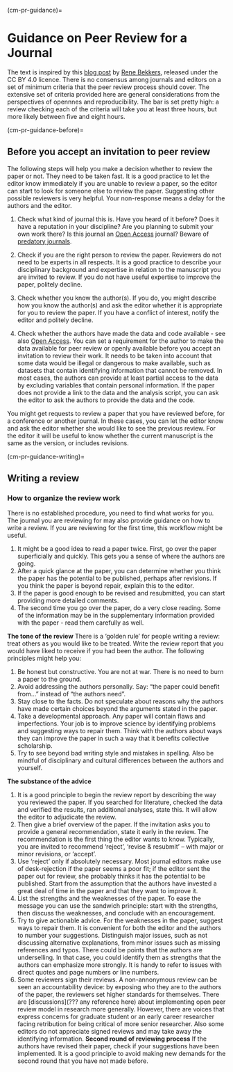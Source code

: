 (cm-pr-guidance)=
# Guidance on Peer Review for a Journal


The text is inspired by this [blog post](https://renebekkers.wordpress.com/2020/06/24/how-to-review-a-paper/) by [Rene Bekkers](https://research.vu.nl/en/persons/rene-bekkers), released under the CC BY 4.0 licence.
There is no consensus among journals and editors on a set of minimum criteria that the peer review process should cover. 
The extensive set of criteria provided here are general considerations from the perspectives of opennnes and reproducibility.
The bar is set pretty high: a review checking each of the criteria will take you at least three hours, but more likely between five and eight hours. 


(cm-pr-guidance-before)=
## Before you accept an invitation to peer review

The following steps will help you make a decision whether to review the paper or not.
They need to be taken fast. 
It is a good practice to let the editor know immediately if you are unable to review a paper, so the editor can start to look for someone else to review the paper. 
Suggesting other possible reviewers is very helpful. 
Your non-response means a delay for the authors and the editor.

1. Check what kind of journal this is. 
Have you heard of it before?
Does it have a reputation in your discipline?
Are you planning to submit your own work there? 
Is this journal an [Open Access](https://the-turing-way.netlify.app/reproducible-research/open/open-access.html) journal?
Beware of [predatory journals](https://predatoryjournals.com/journals/).

1. Check if you are the right person to review the paper. 
Reviewers do not need to be experts in all respects. 
It is a good practice to describe your disciplinary background and expertise in relation to the manuscript you are invited to review.
If you do not have useful expertise to improve the paper, politely decline.

1. Check whether you know the author(s). 
If you do, you might describe how you know the author(s) and ask the editor whether it is appropriate for you to review the paper.
If you have a conflict of interest, notify the editor and politely decline. 

1. Check whether the authors have made the data and code available - see also [Open Access](https://the-turing-way.netlify.app/reproducible-research/open/open-access.html).
You can set a requirement for the author to make the data available for peer review or openly available before you accept an invitation to review their work. 
It needs to be taken into account that some data  would be illegal or dangerous to make available, such as datasets that contain identifying information that cannot be removed. 
In most cases, the authors can provide at least partial access to the data by excluding variables that contain personal information.
If the paper does not provide a link to the data and the analysis script, you can ask the editor to ask the authors to provide the data and the code. 

You might get requests to review a paper that you have reviewed before, for a conference or another journal. 
In these cases, you can let the editor know and ask the editor whether she would like to see the previous review. 
For the editor it will be useful to know whether the current manuscript is the same as the version, or includes revisions.

(cm-pr-guidance-writing)=
## Writing a review

### How to organize the review work

There is no established procedure, you need to find what works for you. The journal you are reviewing for may also provide guidance on how to write a review.
If you are reviewing for the first time, this workflow might be useful.
1. It might be a good idea to read a paper twice. 
First, go over the paper superficially and quickly. This gets you a sense of where the authors are going. 
2. After a quick glance at the paper, you can determine whether you think the paper has the potential to be published, perhaps after revisions. 
If you think the paper is beyond repair, explain this to the editor.
3. If the paper is good enough to be revised and resubmitted, you can start providing more detailed comments. 
3. The second time you go over the paper, do a very close reading. 
Some of the information may be in the supplementary information provided with the paper - read them carefully as well.

**The tone of the review**
There is a ‘golden rule’ for people writing a review: treat others as you would like to be treated. 
Write the review report that you would have liked to receive if you had been the author. 
The following principles might help you:
1. Be honest but constructive. 
You are not at war. 
There is no need to burn a paper to the ground.
2. Avoid addressing the authors personally. 
Say: “the paper could benefit from…” instead of “the authors need”.
3. Stay close to the facts. 
Do not speculate about reasons why the authors have made certain choices beyond the arguments stated in the paper.
4. Take a developmental approach. 
Any paper will contain flaws and imperfections. 
Your job is to improve science by identifying problems and suggesting ways to repair them. 
Think with the authors about ways they can improve the paper in such a way that it benefits collective scholarship. 
5. Try to see beyond bad writing style and mistakes in spelling. 
Also be mindful of disciplinary and cultural differences between the authors and yourself.

**The substance of the advice**
1. It is a good principle to begin the review report by describing the way you reviewed the paper. 
If you searched for literature, checked the data and verified the results, ran additional analyses, state this. 
It will allow the editor to adjudicate the review.
2. Then give a brief overview of the paper. 
If the invitation asks you to provide a general recommendation, state it early in the review.
The recommendation is the first thing the editor wants to know.
Typically, you are invited to recommend ‘reject’, ‘revise & resubmit’ – with major or minor revisions, or ‘accept’. 
3. Use ‘reject’ only if absolutely necessary.
Most journal editors make use of desk-rejection if the paper seems a poor fit; if the editor sent the paper out for review, she probably thinks it has the potential to be published.
Start from the assumption that the authors have invested a great deal of time in the paper and that they want to improve it. 
4. List the strengths and the weaknesses of the paper. 
To ease the message you can use the sandwich principle: start with the strengths, then discuss the weaknesses, and conclude with an encouragement.
5. Try to give actionable advice. 
For the weaknesses in the paper, suggest ways to repair them. 
It is convenient for both the editor and the authors to number your suggestions.
Distinguish major issues, such as not discussing alternative explanations, from minor issues such as missing references and typos. 
There could be points that the authors are underselling. 
In that case, you could identify them as strengths that the authors can emphasize more strongly.
It is handy to refer to issues with direct quotes and page numbers or line numbers. 
6. Some reviewers sign their reviews. 
A non-annonymous review can be seen an accountability device: by exposing who they are to the authors of the paper, the reviewers set higher standards for themselves.
There are [discussions](??? any reference here) about implementing open peer review model in research more generally.
However, there are voices that express concerns for graduate student or an early career researcher facing retribution for being critical of more senior researcher.
Also some editors do not appreciate signed reviews and may take away the identifying information.
**Second round of reviewing process**
If the authors have revised their paper, check if your suggestions have been implemented. 
It is a good principle to avoid making new demands for the second round that you have not made before. 


